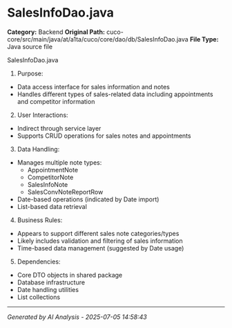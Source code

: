 # SalesInfoDao.java

**Category:** Backend
**Original Path:** cuco-core/src/main/java/at/a1ta/cuco/core/dao/db/SalesInfoDao.java
**File Type:** Java source file

SalesInfoDao.java
1. Purpose:
- Data access interface for sales information and notes
- Handles different types of sales-related data including appointments and competitor information

2. User Interactions: 
- Indirect through service layer
- Supports CRUD operations for sales notes and appointments

3. Data Handling:
- Manages multiple note types:
  - AppointmentNote
  - CompetitorNote
  - SalesInfoNote
  - SalesConvNoteReportRow
- Date-based operations (indicated by Date import)
- List-based data retrieval

4. Business Rules:
- Appears to support different sales note categories/types
- Likely includes validation and filtering of sales information
- Time-based data management (suggested by Date usage)

5. Dependencies:
- Core DTO objects in shared package
- Database infrastructure
- Date handling utilities
- List collections

---
*Generated by AI Analysis - 2025-07-05 14:58:43*
